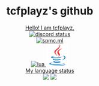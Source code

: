 <div align="center"><h1><b>tcfplayz's github</b></h1></div>
    
<div align="center"><a href="https://www.youtube.com/channel/UCuKTeBqVY9z_TAShMGD87tw">Hello! I am tcfplayz.</a></div>
    
<div align="center"><a href="http://mc.spmc.ml"><img src="https://cdn.discordapp.com/emojis/870181354363568128.png?size=64" alt="discord status"/></div>

<div align="center"><a href="https://discord.spmc.ml/"><img src="https://discord.c99.nl/widget/theme-3/340022376924446720.png" alt="spmc.ml"/></div>

<div align="center">  
  <a href="https://lua.com/">   
    <img src="https://cdn.jsdelivr.net/gh/devicons/devicon/icons/lua/lua-original-wordmark.svg" alt="lua" width="60" height="60"/> 
  </a>
    <a href="https://java.com" target="_blank"> 
    <img src="https://raw.githubusercontent.com/devicons/devicon/master/icons/java/java-original.svg" alt="java" width="60" height="60"/> 
  </a>
</div>  
    
<div align="center">
    <a href="https://github.com/ckclol/ckclol/blob/main/language.md">My language status</a> 
</div>
    
<div align="center">   
<a href="https://dc.spmc.tk" target="_blank"><img src="https://img.shields.io/discord/964789575669137470"></a>
<a herf="https://www.npmjs.com/package/@bdsx/economy" target="_blank"><img src="https://img.shields.io/npm/dt/@bdsx/economy?label=npm&style=plastic"></a>
</div>
